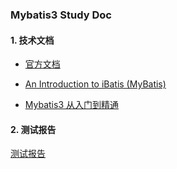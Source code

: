 ### Mybatis3 Study Doc

#### 1. 技术文档

* [官方文档](http://www.mybatis.org/mybatis-3/)

* [An Introduction to iBatis (MyBatis)](https://javamagic.wordpress.com/2012/02/22/an-introduction-to-ibatis-mybatis-an-alternative-to-hibernate-and-jdbc/)

* [Mybatis3 从入门到精通](http://http://mybatis.tk/)

#### 2. 测试报告

[测试报告](http://www.mybatis.org/mybatis-3/)
